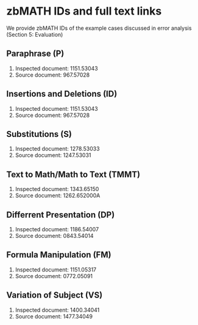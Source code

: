 # zbMATH IDs and full text links

We provide zbMATH IDs of the example cases discussed in error analysis (Section 5: Evaluation)

## Paraphrase (P)

1. Inspected document: 1151.53043
2. Source document: 967.57028

## Insertions and Deletions (ID)

1. Inspected document: 1151.53043
2. Source document: 967.57028

## Substitutions (S)

1. Inspected document: 1278.53033
2. Source document: 1247.53031

## Text to Math/Math to Text (TMMT)

1. Inspected document: 1343.65150
2. Source document: 1262.652000A

## Differrent Presentation (DP)

1. Inspected document: 1186.54007
2. Source document: 0843.54014

## Formula Manipulation (FM)

1. Inspected document: 1151.05317
2. Source document: 0772.05091

## Variation of Subject (VS)

1. Inspected document: 1400.34041
2. Source document: 1477.34049